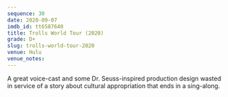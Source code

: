 ```yaml
---
sequence: 30
date: 2020-09-07
imdb_id: tt6587640
title: Trolls World Tour (2020)
grade: D+
slug: trolls-world-tour-2020
venue: Hulu
venue_notes:
---
```


A great voice-cast and some Dr. Seuss-inspired production design wasted in service of a story about cultural appropriation that ends in a sing-along.
